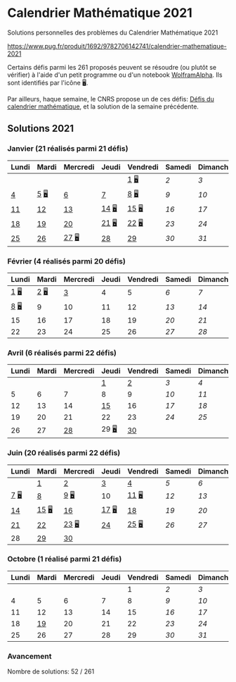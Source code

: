 # Calendrier Mathématique 2021

Solutions personnelles des problèmes du Calendrier Mathématique 2021

https://www.pug.fr/produit/1692/9782706142741/calendrier-mathematique-2021

Certains défis parmi les 261 proposés peuvent se résoudre (ou plutôt se vérifier) à l'aide d'un petit programme ou d'un notebook [WolframAlpha](https://www.wolframalpha.com). Ils sont identifiés par l'icône 🖥.

Par ailleurs, haque semaine, le CNRS propose un de ces défis: [Défis du calendrier mathématique](https://images.math.cnrs.fr/-Defis-du-Calendrier-mathematique-.html), et la solution de la semaine précédente.

## Solutions 2021

### Janvier (21 réalisés parmi 21 défis)

|Lundi|Mardi|Mercredi|Jeudi|Vendredi|Samedi|Dimanche|
|---|---|---|---|---|---|---|
|    |    |    |    | [ 1](janvier/README.md#vendredi-1-janvier) [🖥](janvier/01.py) | *2* | *3* |
| [ 4](janvier/README.md#lundi-4-janvier-janvier) | [ 5](janvier/README.md#mardi-5-janvier) [🖥](janvier/05.py) | [ 6](janvier/README.md#mercredi-6-janvier-janvier) | [ 7](janvier/README.md#jeudi-7-janvier-janvier) | [ 8](janvier/README.md#vendredi-8-janvier) [🖥](janvier/08.py) | *9* | *10* |
| [11](janvier/README.md#lundi-11-janvier-janvier) | [12](janvier/README.md#mardi-12-janvier-janvier) | [13](janvier/README.md#mercredi-13-janvier-janvier) | [14](janvier/README.md#jeud-14-janvier) [🖥](janvier/14.py) | [15](janvier/README.md#vendredi-15-janvier) [🖥](janvier/15.py) | *16* | *17* |
| [18](janvier/README.md#lundi-18-janvier-janvier) | [19](janvier/README.md#mardi-19-janvier-janvier) | [20](janvier/README.md#mercredi-20-janvier-janvier) | [21](janvier/README.md#jeudi-21-janvier) [🖥](janvier/21.py) | [22](janvier/README.md#vendredi-22-janvier) [🖥](janvier/22.py) | *23* | *24* |
| [25](janvier/README.md#lundi-25-janvier-janvier) | [26](janvier/README.md#mardi-26-janvier-janvier) | [27](janvier/README.md#mercredi-27-janvier) [🖥](janvier/27.py) | [28](janvier/README.md#jeudi-28-janvier-janvier) | [29](janvier/README.md#vendredi-29-janvier-janvier) | *30* | *31* |
### Février (4 réalisés parmi 20 défis)

|Lundi|Mardi|Mercredi|Jeudi|Vendredi|Samedi|Dimanche|
|---|---|---|---|---|---|---|
| [ 1](fevrier/README.md#lundi-1-février) [🖥](fevrier/01.py) | [ 2](fevrier/README.md#mardi-2-février) [🖥](fevrier/02.py) | [ 3](fevrier/README.md#mercredi-3-février-février) |  4 |  5 | *6* | *7* |
| [ 8](fevrier/README.md#lundi-8-février) [🖥](fevrier/08.py) |  9 | 10 | 11 | 12 | *13* | *14* |
| 15 | 16 | 17 | 18 | 19 | *20* | *21* |
| 22 | 23 | 24 | 25 | 26 | *27* | *28* |
### Avril (6 réalisés parmi 22 défis)

|Lundi|Mardi|Mercredi|Jeudi|Vendredi|Samedi|Dimanche|
|---|---|---|---|---|---|---|
|    |    |    | [ 1](avril/README.md#jeudi-1-avril-avril) | [ 2](avril/README.md#vendredi-2-avril-avril) | *3* | *4* |
|  5 |  6 |  7 |  8 |  9 | *10* | *11* |
| 12 | 13 | 14 | [15](avril/README.md#jeudi-15-avril-avril) | 16 | *17* | *18* |
| 19 | 20 | 21 | 22 | 23 | *24* | *25* |
| 26 | 27 | [28](avril/README.md#mercredi-28-avril-avril) | 29 [🖥](avril/29.py) | [30](avril/README.md#vendredi-30-avril-avril) |    |    |
### Juin (20 réalisés parmi 22 défis)

|Lundi|Mardi|Mercredi|Jeudi|Vendredi|Samedi|Dimanche|
|---|---|---|---|---|---|---|
|    | [ 1](juin/README.md#mardi-1-juin-juin) | [ 2](juin/README.md#mercredi-2-juin-juin) | [ 3](juin/README.md#jeudi-3-juin-juin) | [ 4](juin/README.md#vendredi-4-juin-juin) | *5* | *6* |
| [ 7](juin/README.md#lundi-7-juin) [🖥](juin/07.py) | [ 8](juin/README.md#mardi-8-juin-juin) | [ 9](juin/README.md#mercredi-9-juin) [🖥](juin/09.py) | 10 | [11](juin/README.md#vendredi-11-juin) [🖥](juin/11.py) | *12* | *13* |
| [14](juin/README.md#lundi-14-juin-juin) | [15](juin/README.md#mardi-15-juin) [🖥](juin/15.py) | [16](juin/README.md#mercredi-16-juin-juin) | [17](juin/README.md#jeudi-17-juin) [🖥](juin/17.py) | [18](juin/README.md#vendredi-18-juin-juin) | *19* | *20* |
| [21](juin/README.md#lundi-21-juin-juin) | [22](juin/README.md#mardi-22-juin-juin) | [23](juin/README.md#mercredi-23-juin) [🖥](juin/23.py) | [24](juin/README.md#jeudi-24-juin-juin) | [25](juin/README.md#vendredi-25-juin) [🖥](juin/25.py) | *26* | *27* |
| 28 | [29](juin/README.md#mardi-29-juin-juin) | [30](juin/README.md#mercredi-30-juin-juin) |    |    |    |    |
### Octobre (1 réalisé parmi 21 défis)

|Lundi|Mardi|Mercredi|Jeudi|Vendredi|Samedi|Dimanche|
|---|---|---|---|---|---|---|
|    |    |    |    |  1 | *2* | *3* |
|  4 |  5 |  6 |  7 |  8 | *9* | *10* |
| 11 | 12 | 13 | 14 | 15 | *16* | *17* |
| 18 | [19](octobre/README.md#mardi-19-octobre-octobre) | 20 | 21 | 22 | *23* | *24* |
| 25 | 26 | 27 | 28 | 29 | *30* | *31* |

### Avancement

Nombre de solutions: 52 / 261

